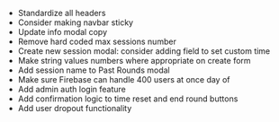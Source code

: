 - Standardize all headers
- Consider making navbar sticky
- Update info modal copy
- Remove hard coded max sessions number
- Create new session modal: consider adding field to set custom time
- Make string values numbers where appropriate on create form
- Add session name to Past Rounds modal
- Make sure Firebase can handle 400 users at once day of
- Add admin auth login feature
- Add confirmation logic to time reset and end round buttons
- Add user dropout functionality
